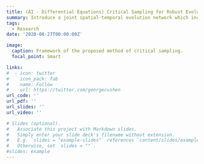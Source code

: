 ```yaml
---
title: (AI - Differential Equations) Critical Sampling for Robust Evolution Behavior Learning of Unknown Dynamical Systems.
summary: Introduce a joint spatial-temporal evolution network which incorporates spatial dynamics modeling into the temporal evolution prediction for robust learning the evolution operator with very few samples. Our approach can iscover new locations to collect more critical samples based on multi-step reciprocal prediction error generated by a prediction loop of forward and backward networks.
tags:
  - Research
date: '2020-08-27T00:00:00Z'

image:
  caption: Framework of the proposed method of critical sampling.
  focal_point: Smart

links:
#  - icon: twitter
#    icon_pack: fab
#    name: Follow
#    url: https://twitter.com/georgecushen
url_code: ''
url_pdf: ''
url_slides: ''
url_video: ''

# Slides (optional).
#   Associate this project with Markdown slides.
#   Simply enter your slide deck's filename without extension.
#   E.g. `slides = "example-slides"` references `content/slides/example-slides.md`.
#   Otherwise, set `slides = ""`.
#slides: example
---
```



